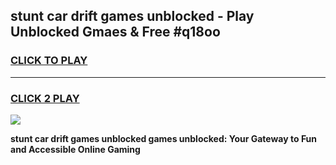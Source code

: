
## stunt car drift games unblocked - Play Unblocked Gmaes & Free #q18oo
<h3>
<a href="https://news.freeplayer.one?title=stunt_car_drift_games_unblocked&ref=03M">CLICK TO PLAY</a></h3>
<hr>

<h3>
<a href="https://news.freeplayer.one?title=stunt_car_drift_games_unblocked&ref=03M">CLICK 2 PLAY</a>
  
</h3>

<a href="https://news.freeplayer.one?title=stunt_car_drift_games_unblocked&ref=03M"><img src="https://clearcache.store/games.png"></a>


**stunt car drift games unblocked games unblocked: Your Gateway to Fun and Accessible Online Gaming**

